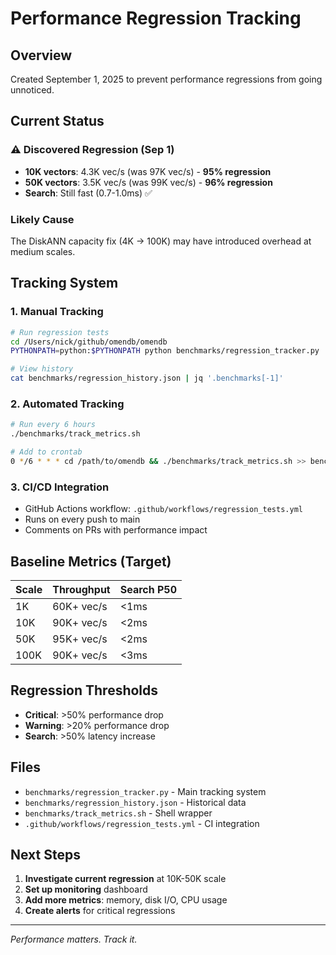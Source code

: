 # Performance Regression Tracking

## Overview
Created September 1, 2025 to prevent performance regressions from going unnoticed.

## Current Status

### ⚠️ Discovered Regression (Sep 1)
- **10K vectors**: 4.3K vec/s (was 97K vec/s) - **95% regression**
- **50K vectors**: 3.5K vec/s (was 99K vec/s) - **96% regression**
- **Search**: Still fast (0.7-1.0ms) ✅

### Likely Cause
The DiskANN capacity fix (4K → 100K) may have introduced overhead at medium scales.

## Tracking System

### 1. Manual Tracking
```bash
# Run regression tests
cd /Users/nick/github/omendb/omendb
PYTHONPATH=python:$PYTHONPATH python benchmarks/regression_tracker.py

# View history
cat benchmarks/regression_history.json | jq '.benchmarks[-1]'
```

### 2. Automated Tracking
```bash
# Run every 6 hours
./benchmarks/track_metrics.sh

# Add to crontab
0 */6 * * * cd /path/to/omendb && ./benchmarks/track_metrics.sh >> benchmarks/metrics.log 2>&1
```

### 3. CI/CD Integration
- GitHub Actions workflow: `.github/workflows/regression_tests.yml`
- Runs on every push to main
- Comments on PRs with performance impact

## Baseline Metrics (Target)

| Scale | Throughput | Search P50 |
|-------|------------|------------|
| 1K | 60K+ vec/s | <1ms |
| 10K | 90K+ vec/s | <2ms |
| 50K | 95K+ vec/s | <2ms |
| 100K | 90K+ vec/s | <3ms |

## Regression Thresholds

- **Critical**: >50% performance drop
- **Warning**: >20% performance drop
- **Search**: >50% latency increase

## Files

- `benchmarks/regression_tracker.py` - Main tracking system
- `benchmarks/regression_history.json` - Historical data
- `benchmarks/track_metrics.sh` - Shell wrapper
- `.github/workflows/regression_tests.yml` - CI integration

## Next Steps

1. **Investigate current regression** at 10K-50K scale
2. **Set up monitoring** dashboard
3. **Add more metrics**: memory, disk I/O, CPU usage
4. **Create alerts** for critical regressions

---
*Performance matters. Track it.*